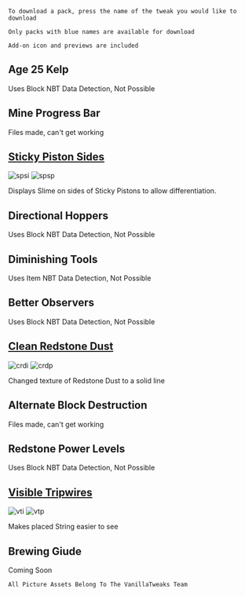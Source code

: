 `To download a pack, press the name of the tweak you would like to download` 

`Only packs with blue names are available for download` 

`Add-on icon and previews are included`

## Age 25 Kelp 

Uses Block NBT Data Detection, Not Possible

## Mine Progress Bar 

Files made, can't get working

## [Sticky Piston Sides](https://www.dropbox.com/s/2hn9ut25w0k6bej/sticky_sides.mcpack?dl=1) 

![spsi](https://vanillatweaks.net/assets/resources/icons/resourcepacks/1.15/StickyPistonSides.png?v1) ![spsp](https://vanillatweaks.net/assets/resources/previews/resourcepacks/1.15/StickyPistonSides.png?v1)

Displays Slime on sides of Sticky Pistons to allow differentiation.

## Directional Hoppers 

Uses Block NBT Data Detection, Not Possible

## Diminishing Tools 

Uses Item NBT Data Detection, Not Possible

## Better Observers 

Uses Block NBT Data Detection, Not Possible

## [Clean Redstone Dust](https://www.dropbox.com/s/5q7ba59go7slrsy/clean_dust.mcpack?dl=1) 

![crdi](https://vanillatweaks.net/assets/resources/icons/resourcepacks/1.15/CleanRedstoneDust.png?v1) ![crdp](https://vanillatweaks.net/assets/resources/previews/resourcepacks/1.15/CleanRedstoneDust.png?v1)

Changed texture of Redstone Dust to a solid line

## Alternate Block Destruction 

Files made, can't get working

## Redstone Power Levels 

Uses Block NBT Data Detection, Not Possible

## [Visible Tripwires](https://www.dropbox.com/s/9snpmqxmw2m1khp/visible_tripwires.mcpack?dl=1) 

![vti](https://vanillatweaks.net/assets/resources/icons/resourcepacks/1.15/VisibleTripwires.png?v1) ![vtp](https://vanillatweaks.net/assets/resources/previews/resourcepacks/1.15/VisibleTripwires.png?v1)

Makes placed String easier to see

## Brewing Giude

Coming Soon

`All Picture Assets Belong To The VanillaTweaks Team`
